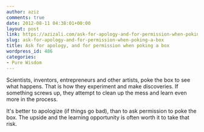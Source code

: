 ```yaml
---
author: aziz
comments: true
date: 2012-08-11 04:38:01+00:00
layout: post
link: https://azizali.com/ask-for-apology-and-for-permission-when-poking-a-box/
slug: ask-for-apology-and-for-permission-when-poking-a-box
title: Ask for apology, and for permission when poking a box
wordpress_id: 486
categories:
- Pure Wisdom
---
```


Scientists, inventors, entrepreneurs and other artists, poke the box to see what happens. That is how they experiment and make discoveries. If something screws up, they attempt to clean up the mess and learn even more in the process. 

It's better to apologize (if things go bad), than to ask permission to poke the box. The upside and the learning opportunity is often worth it to take that risk. 
